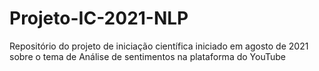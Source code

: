 # Projeto-IC-2021-NLP
Repositório do projeto de iniciação científica iniciado em agosto de 2021 sobre o tema de Análise de sentimentos na plataforma do YouTube
